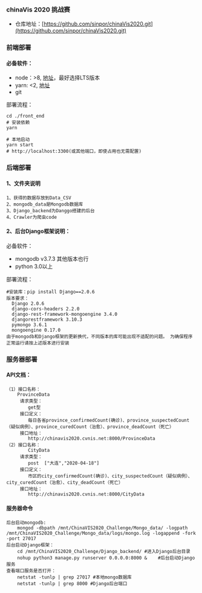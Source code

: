 ### chinaVis 2020 挑战赛

- 仓库地址：[https://github.com/sinpor/chinaVis2020.git](https://github.com/sinpor/chinaVis2020.git)

### 前端部署

#### 必备软件：

- node：>8, [地址](https://nodejs.org/zh-cn/)，最好选择LTS版本
- yarn: <2, [地址](https://classic.yarnpkg.com/en/docs/install)
- git

部署流程：

``` shell
cd ./front_end
# 安装依赖
yarn

# 本地启动
yarn start
# http://localhost:3300(或其他端口，即使占用也无需配置)
```
### 后端部署

#### 1、文件夹说明
```
1、获得的数据存放到Data_CSV 
2、mongodb_data是Mongodb数据库
3、Django_backend为Danggo搭建的后台
4、Crawler为爬虫code
```
#### 2、后台Django框架说明：
必备软件：
- mongodb v3.7.3 其他版本也行
- python 3.0以上

部署流程：
``` 下载完成后按以下版本安装python库
#安装库：pip install Django==2.0.6
版本要求：
  Django 2.0.6 
  django-cors-headers 2.2.0 
  django-rest-framework-mongoengine 3.4.0 
  djangorestframework 3.10.3 
  pymongo 3.6.1 
  mongoengine 0.17.0 
由于mongodb和Django框架的更新换代，不同版本的库可能出现不适配的问题。 为确保程序正常运行请按上述版本进行安装
```
### 服务器部署
#### API文档：
	（1）接口名称：
		ProvinceData
	     请求类型：
	        get型
	     接口定义：
	        每日各省province_confirmedCount(确诊)、province_suspectedCount（疑似病例）、province_curedCount（治愈）、province_deadCount（死亡）
	     接口地址：
	        http://chinavis2020.cvnis.net:8000/ProvinceData
	（2）接口名称：
	        CityData
	     请求类型：
	        post  ["大连","2020-04-18"]
	     接口定义：
	        市区的city_confirmedCount(确诊)、city_suspectedCount（疑似病例）、city_curedCount（治愈）、city_deadCount（死亡）
	     接口地址：
	        http://chinavis2020.cvnis.net:8000/CityData
#### 服务器命令
```
后台启动mongodb:
	mongod -dbpath /mnt/ChinaVIS2020_Challenge/Mongo_data/ -logpath /mnt/ChinaVIS2020_Challenge/Mongo_data/logs/mongo.log -logappend -fork -port 27017
后台启动Django框架：
	cd /mnt/ChinaVIS2020_Challenge/Django_backend/ #进入Django后台目录
	nohup python3 manage.py runserver 0.0.0.0:8000 &    #后台启动Django服务
查看端口服务是否打开：
	netstat -tunlp | grep 27017 #本地mongo数据库
	netstat -tunlp | grep 8000 #Django后台端口
```
